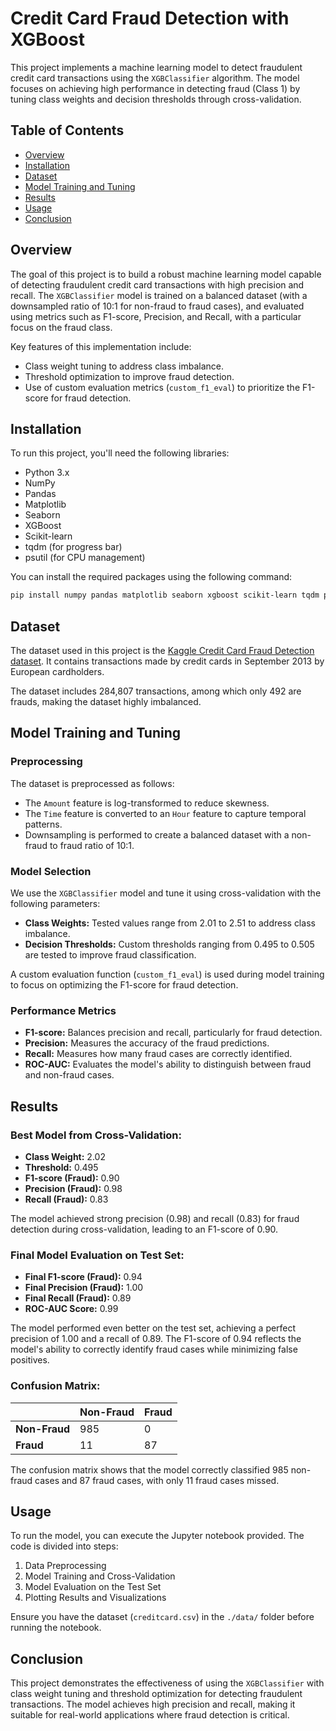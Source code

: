 
# Credit Card Fraud Detection with XGBoost

This project implements a machine learning model to detect fraudulent credit card transactions using the `XGBClassifier` algorithm. The model focuses on achieving high performance in detecting fraud (Class 1) by tuning class weights and decision thresholds through cross-validation.

## Table of Contents
- [Overview](#overview)
- [Installation](#installation)
- [Dataset](#dataset)
- [Model Training and Tuning](#model-training-and-tuning)
- [Results](#results)
- [Usage](#usage)
- [Conclusion](#conclusion)

## Overview
The goal of this project is to build a robust machine learning model capable of detecting fraudulent credit card transactions with high precision and recall. The `XGBClassifier` model is trained on a balanced dataset (with a downsampled ratio of 10:1 for non-fraud to fraud cases), and evaluated using metrics such as F1-score, Precision, and Recall, with a particular focus on the fraud class.

Key features of this implementation include:
- Class weight tuning to address class imbalance.
- Threshold optimization to improve fraud detection.
- Use of custom evaluation metrics (`custom_f1_eval`) to prioritize the F1-score for fraud detection.

## Installation

To run this project, you'll need the following libraries:
- Python 3.x
- NumPy
- Pandas
- Matplotlib
- Seaborn
- XGBoost
- Scikit-learn
- tqdm (for progress bar)
- psutil (for CPU management)

You can install the required packages using the following command:

```bash
pip install numpy pandas matplotlib seaborn xgboost scikit-learn tqdm psutil
```

## Dataset
The dataset used in this project is the [Kaggle Credit Card Fraud Detection dataset](https://www.kaggle.com/mlg-ulb/creditcardfraud). It contains transactions made by credit cards in September 2013 by European cardholders.

The dataset includes 284,807 transactions, among which only 492 are frauds, making the dataset highly imbalanced.

## Model Training and Tuning

### Preprocessing
The dataset is preprocessed as follows:
- The `Amount` feature is log-transformed to reduce skewness.
- The `Time` feature is converted to an `Hour` feature to capture temporal patterns.
- Downsampling is performed to create a balanced dataset with a non-fraud to fraud ratio of 10:1.

### Model Selection
We use the `XGBClassifier` model and tune it using cross-validation with the following parameters:
- **Class Weights:** Tested values range from 2.01 to 2.51 to address class imbalance.
- **Decision Thresholds:** Custom thresholds ranging from 0.495 to 0.505 are tested to improve fraud classification.

A custom evaluation function (`custom_f1_eval`) is used during model training to focus on optimizing the F1-score for fraud detection.

### Performance Metrics
- **F1-score:** Balances precision and recall, particularly for fraud detection.
- **Precision:** Measures the accuracy of the fraud predictions.
- **Recall:** Measures how many fraud cases are correctly identified.
- **ROC-AUC:** Evaluates the model's ability to distinguish between fraud and non-fraud cases.

## Results

### Best Model from Cross-Validation:
- **Class Weight:** 2.02
- **Threshold:** 0.495
- **F1-score (Fraud):** 0.90
- **Precision (Fraud):** 0.98
- **Recall (Fraud):** 0.83

The model achieved strong precision (0.98) and recall (0.83) for fraud detection during cross-validation, leading to an F1-score of 0.90.

### Final Model Evaluation on Test Set:
- **Final F1-score (Fraud):** 0.94
- **Final Precision (Fraud):** 1.00
- **Final Recall (Fraud):** 0.89
- **ROC-AUC Score:** 0.99

The model performed even better on the test set, achieving a perfect precision of 1.00 and a recall of 0.89. The F1-score of 0.94 reflects the model's ability to correctly identify fraud cases while minimizing false positives.

### Confusion Matrix:
|              | Non-Fraud | Fraud |
|--------------|-----------|-------|
| **Non-Fraud**| 985       | 0     |
| **Fraud**    | 11        | 87    |

The confusion matrix shows that the model correctly classified 985 non-fraud cases and 87 fraud cases, with only 11 fraud cases missed.

## Usage

To run the model, you can execute the Jupyter notebook provided. The code is divided into steps:
1. Data Preprocessing
2. Model Training and Cross-Validation
3. Model Evaluation on the Test Set
4. Plotting Results and Visualizations

Ensure you have the dataset (`creditcard.csv`) in the `./data/` folder before running the notebook.

## Conclusion

This project demonstrates the effectiveness of using the `XGBClassifier` with class weight tuning and threshold optimization for detecting fraudulent transactions. The model achieves high precision and recall, making it suitable for real-world applications where fraud detection is critical.
